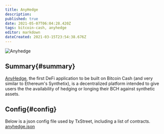 ```yaml
---
title: AnyHedge
description:
published: true
date: 2021-05-07T06:04:28.420Z
tags: bitcoin-cash, anyhedge
editor: markdown
dateCreated: 2021-03-15T23:54:38.676Z
---
```


![Anyhedge](https://txstreet.com/static/img/singles/house_logos/anyhedge.png)

## Summary{#summary}

[AnyHedge](https://anyhedge.com/), the first DeFi application to be built on Bitcoin Cash (and very similar to Ethereum's Synthetix), is a decentralized platform intended to give users the the availability of hedging or longing their BCH against synthetic assets.

## Config{#config}

Below is a json config file used by TxStreet, including a list of contracts. [anyhedge.json](/ethereum/houses/anyhedge.json)